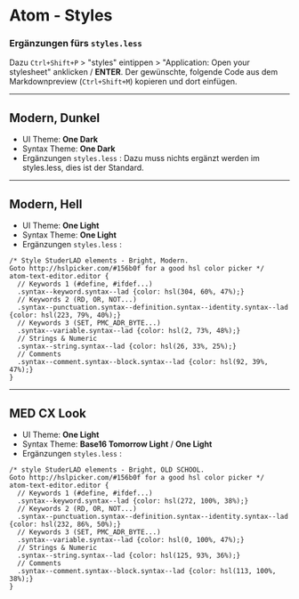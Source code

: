 # Atom - Styles
### Ergänzungen fürs ```styles.less```
Dazu ```Ctrl+Shift+P``` > "styles" eintippen > "Application: Open your stylesheet" anklicken / **ENTER**.
Der gewünschte, folgende Code aus dem Markdownpreview (```Ctrl+Shift+M```) kopieren und dort einfügen.

---
## Modern, Dunkel
* UI Theme:     **One Dark**
* Syntax Theme: **One Dark**
* Ergänzungen ```styles.less``` :
Dazu muss nichts ergänzt werden im styles.less, dies ist der Standard.
---

## Modern, Hell
* UI Theme:     **One Light**
* Syntax Theme: **One Light**
* Ergänzungen ```styles.less``` :
```
/* Style StuderLAD elements - Bright, Modern.
Goto http://hslpicker.com/#156b0f for a good hsl color picker */
atom-text-editor.editor {
  // Keywords 1 (#define, #ifdef...)
  .syntax--keyword.syntax--lad {color: hsl(304, 60%, 47%);}
  // Keywords 2 (RD, OR, NOT...)
  .syntax--punctuation.syntax--definition.syntax--identity.syntax--lad {color: hsl(223, 79%, 40%);}
  // Keywords 3 (SET, PMC_ADR_BYTE...)
  .syntax--variable.syntax--lad {color: hsl(2, 73%, 48%);}
  // Strings & Numeric
  .syntax--string.syntax--lad {color: hsl(26, 33%, 25%);}
  // Comments
  .syntax--comment.syntax--block.syntax--lad {color: hsl(92, 39%, 47%);}
}
````
---

## MED CX Look
* UI Theme:     **One Light**
* Syntax Theme: **Base16 Tomorrow Light** / **One Light**
* Ergänzungen ```styles.less``` :
```
/* style StuderLAD elements - Bright, OLD SCHOOL.
Goto http://hslpicker.com/#156b0f for a good hsl color picker */
atom-text-editor.editor {
  // Keywords 1 (#define, #ifdef...)
  .syntax--keyword.syntax--lad {color: hsl(272, 100%, 38%);}
  // Keywords 2 (RD, OR, NOT...)
  .syntax--punctuation.syntax--definition.syntax--identity.syntax--lad {color: hsl(232, 86%, 50%);}
  // Keywords 3 (SET, PMC_ADR_BYTE...)
  .syntax--variable.syntax--lad {color: hsl(0, 100%, 47%);}
  // Strings & Numeric
  .syntax--string.syntax--lad {color: hsl(125, 93%, 36%);}
  // Comments
  .syntax--comment.syntax--block.syntax--lad {color: hsl(113, 100%, 38%);}
}
```
